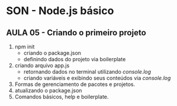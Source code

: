# SON - Node.js básico

## AULA 05 - Criando o primeiro projeto

1. npm init
   - criando o package.json
   - definindo dados do projeto via boilerplate
2. criando arquivo app.js
   - retornando dados no terminal utilizando *console.log*
   - criando variáveis e exibindo seus conteúdos via *console.log*
3. Formas de gerenciamento de pacotes e projetos.
4. atualizando o package.json
5. Comandos básicos, help e boilerplate.
